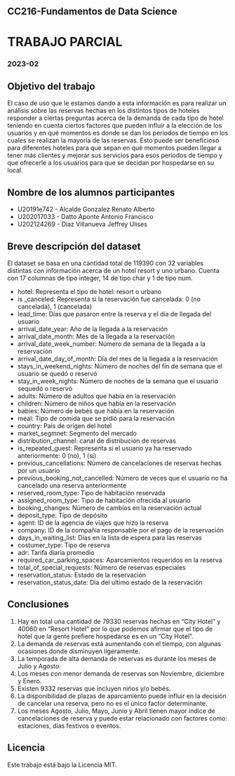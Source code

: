 ## CC216-Fundamentos de Data Science
# TRABAJO PARCIAL
### 2023-02

## **Objetivo del trabajo**
El caso de uso que le estamos dando a esta información es para realizar un análisis sobre las reservas hechas en los distintos tipos de hoteles responder a ciertas preguntas acerca de la demanda de cada tipo de hotel teniendo en cuenta ciertos factores que pueden influir a la elección de los usuarios y en qué momentos es donde se dan los periodos de tiempo en los cuales se realizan la mayoría de las reservas. Esto puede ser beneficioso para diferentes hoteles para que sepan en qué momentos pueden llegar a tener más clientes y mejorar sus servicios para esos periodos de tiempo y que ofrecerle a los usuarios para que se decidan por hospedarse en su local.

## **Nombre de los alumnos participantes**
- U20191e742 - Alcalde Gonzalez Renato Alberto
- U202017033 - Datto Aponte Antonio Francisco
- U202124269 - Diaz Villanueva Jeffrey Ulises

## **Breve descripción del dataset**
El dataset se basa en una cantidad total de 119390 con 32 variables distintas con información acerca de un hotel resort y uno urbano.
Cuenta con 17 columnas de tipo integer, 14 de tipo char y 1 de tipo num.

- hotel: Representa el tipo de hotel: resort o urbano
- is _canceled: Representa si la reservación fue cancelada: 0 (no cancelada), 1 (cancelada)
- lead_time: Días que pasaron entre la reserva y el día de llegada del usuario
- arrival_date_year: Año de la llegada a la reservación
- arrival_date_month: Mes de la llegada a la reservación
- arrival_date_week_number: Número de semana de la llegada a la reservación
- arrival_date_day_of_month: Día del mes de la llegada a la reservación
- stays_in_weekend_nights: Número de noches del fin de semana que el usuario se quedó o reservó
- stay_in_week_nights: Número de noches de la semana que el usuario sequedó o reservó
- adults: Número de adultos que había en la reservación
- children: Número de niños que había en la reservación
- babies: Número de bebés que había en la reservación
- meal: Tipo de comida que se pidió para la reservación
- country: País de origen del hotel
- market_segmnet: Segmento del mercado
- distribution_channel: canal de distribución de reservas
- is_repeated_guest: Representa si el usuario ya ha reservado anteriormente: 0 (no), 1 (sí)
- previous_cancellations: Número de cancelaciones de reservas hechas por un usuario
- previous_booking_not_cancelled: Número de veces que el usuario no ha cancelado una reserva anteriormente
- reserved_room_type: Tipo de habitación reservada
- assigned_room_type: Tipo de habitación ofrecida al usuario
- booking_changes: Número de cambios en la reservación actual
- deposit_type: Tipo de depósito
- agent: ID de la agencia de viajes que hizo la reserva
- company: ID de la compañía responsable por el pago de la reservación
- days_in_waiting_list: Días en la lista de espera para las reservas
- costumer_type: Tipo de reserva
- adr: Tarifa diaria promedio
- required_car_parking_spaces: Aparcamientos requeridos en la reserva
- total_of_special_requests: Número de reservas especiales
- reservation_status: Estado de la reservación
- reservation_status_date: Dia del ultimo estado de la reservación   

## **Conclusiones**
1. Hay en total una cantidad de 79330 reservas hechas en “City Hotel” y 40060 en “Resort Hotel” por lo que podemos afirmar que el tipo de hotel que la gente prefiere hospedarse es en un “City Hotel”.
2. La demanda de reservas está aumentando con el tiempo, con algunas ocasiones donde disminuyen ligeramente.
3. La temporada de alta demanda de reservas es durante los meses de Julio y Agosto.
4. Los meses con menor demanda de reservas son Noviembre, diciembre y Enero.
5. Existen 9332 reservas que incluyen niños y/o bebés.
6. La disponibilidad de plazas de aparcamiento puede influir en la decisión de cancelar una reserva, pero no es el único factor determinante.
7. Los meses Agosto, Julio, Mayo, Junio y Abril tienen mayor índice de cancelaciones de reserva y puede estar relacionado con factores como: estaciones, días festivos o eventos.

## **Licencia**
Este trabajo está bajo la Licencia MIT.
